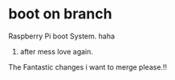# boot on branch
Raspberry Pi boot System.
haha
1) after mess love again.

The Fantastic changes i want to merge please.!!